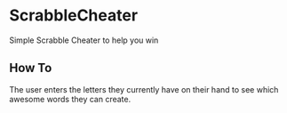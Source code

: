 # ScrabbleCheater
Simple Scrabble Cheater to help you win

## How To
The user enters the letters they currently have on their hand to see which 
awesome words they can create.
